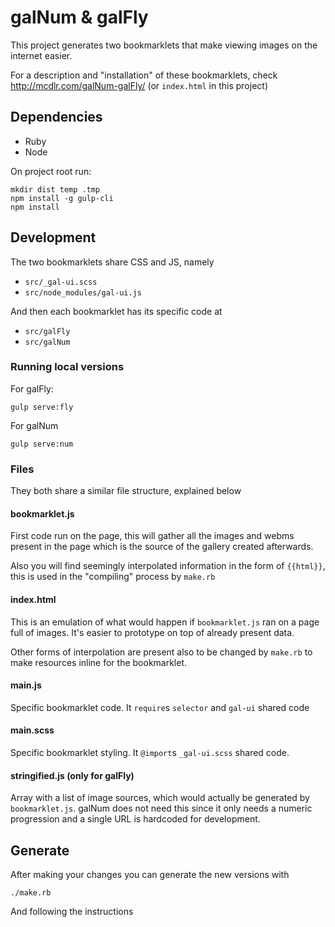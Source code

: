 # galNum & galFly

This project generates two bookmarklets that make viewing images on the internet easier.

For a description and "installation" of these bookmarklets, check http://mcdlr.com/galNum-galFly/ (or `index.html` in this project)


## Dependencies

- Ruby
- Node

On project root run:

```
mkdir dist temp .tmp
npm install -g gulp-cli
npm install
```


## Development

The two bookmarklets share CSS and JS, namely

- `src/_gal-ui.scss`
- `src/node_modules/gal-ui.js`

And then each bookmarklet has its specific code at

- `src/galFly`
- `src/galNum`


### Running local versions

For galFly:

```
gulp serve:fly
```

For galNum
```
gulp serve:num
```


### Files

They both share a similar file structure, explained below

#### bookmarklet.js

First code run on the page, this will gather all the images and webms present in the page which is the source of the gallery created afterwards.

Also you will find seemingly interpolated information in the form of `{{html}}`, this is used in the "compiling" process by `make.rb`

#### index.html

This is an emulation of what would happen if `bookmarklet.js` ran on a page full of images. It's easier to prototype on top of already present data.

Other forms of interpolation are present also to be changed by `make.rb` to make resources inline for the bookmarklet.

#### main.js

Specific bookmarklet code. It `require`s `selector` and `gal-ui` shared code

#### main.scss

Specific bookmarklet styling. It `@import`s `_gal-ui.scss` shared code.

#### stringified.js (only for galFly)

Array with a list of image sources, which would actually be generated by `bookmarklet.js`. galNum does not need this since it only needs a numeric progression and a single URL is hardcoded for development.

## Generate

After making your changes you can generate the new versions with

```
./make.rb
```

And following the instructions
